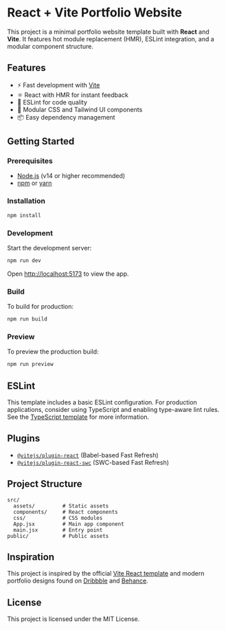 # React + Vite Portfolio Website

This project is a minimal portfolio website template built with **React** and **Vite**. It features hot module replacement (HMR), ESLint integration, and a modular component structure.

## Features

- ⚡️ Fast development with [Vite](https://vitejs.dev/)
- ⚛️ React with HMR for instant feedback
- 🧹 ESLint for code quality
- 🎨 Modular CSS and Tailwind UI components
- 📦 Easy dependency management

## Getting Started

### Prerequisites

- [Node.js](https://nodejs.org/) (v14 or higher recommended)
- [npm](https://www.npmjs.com/) or [yarn](https://yarnpkg.com/)

### Installation

```sh
npm install
```

### Development

Start the development server:

```sh
npm run dev
```

Open [http://localhost:5173](http://localhost:5173) to view the app.

### Build

To build for production:

```sh
npm run build
```

### Preview

To preview the production build:

```sh
npm run preview
```

## ESLint

This template includes a basic ESLint configuration. For production applications, consider using TypeScript and enabling type-aware lint rules. See the [TypeScript template](https://github.com/vitejs/vite/tree/main/packages/create-vite/template-react-ts) for more information.

## Plugins

- [`@vitejs/plugin-react`](https://github.com/vitejs/vite-plugin-react) (Babel-based Fast Refresh)
- [`@vitejs/plugin-react-swc`](https://github.com/vitejs/vite-plugin-react-swc) (SWC-based Fast Refresh)

## Project Structure

```
src/
  assets/         # Static assets
  components/     # React components
  css/            # CSS modules
  App.jsx         # Main app component
  main.jsx        # Entry point
public/           # Public assets
```

## Inspiration

This project is inspired by the official [Vite React template](https://github.com/vitejs/vite/tree/main/packages/create-vite/template-react) and modern portfolio designs found on [Dribbble](https://dribbble.com/) and [Behance](https://www.behance.net/).

## License

This project is licensed under the MIT License.
